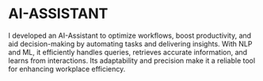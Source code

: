 # AI-ASSISTANT
 I developed an AI-Assistant to optimize workflows, boost productivity, and aid decision-making by automating tasks and delivering insights. With NLP and ML, it efficiently handles queries, retrieves accurate information, and learns from interactions. Its adaptability and precision make it a reliable tool for enhancing workplace efficiency.
